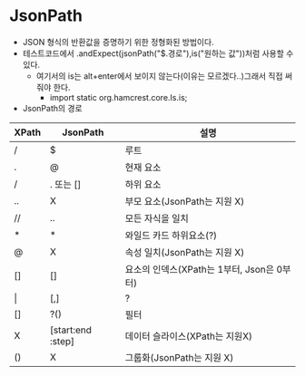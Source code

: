 # JsonPath

- JSON 형식의 반환값을 증명하기 위한 정형화된 방법이다.
- 테스트코드에서 .andExpect(jsonPath("$.경로"),is("원하는 값"))처럼 사용할 수 있다.
  - 여기서의 is는 alt+enter에서 보이지 않는다(이유는 모르겠다..)그래서 직접 써줘야 한다.
    - import static org.hamcrest.core.Is.is;
- JsonPath의 경로

| XPath | JsonPath          | 설명                                       |
| ----- | ----------------- | ------------------------------------------ |
| /     | $                 | 루트                                       |
| .     | @                 | 현재 요소                                  |
| /     | . 또는 []         | 하위 요소                                  |
| ..    | X                 | 부모 요소(JsonPath는 지원 X)               |
| //    | ..                | 모든 자식을 일치                           |
| *     | *                 | 와일드 카드 하위요소(?)                    |
| @     | X                 | 속성 일치(JsonPath는 지원 X)               |
| []    | []                | 요소의 인덱스(XPath는 1부터, Json은 0부터) |
| \|    | [,]               | ?                                          |
| []    | ?()               | 필터                                       |
| X     | [start:end :step] | 데이터 슬라이스(XPath는 지원X)             |
| ()    | X                 | 그룹화(JsonPath는 지원 X)                  |

